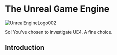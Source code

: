 # The Unreal Game Engine

![UnrealEngineLogo002](https://user-images.githubusercontent.com/36719180/90347960-a4e68900-e087-11ea-9349-f5a59105b4d2.png)


So! You've chosen to investigate UE4. A fine choice.


## Introduction
